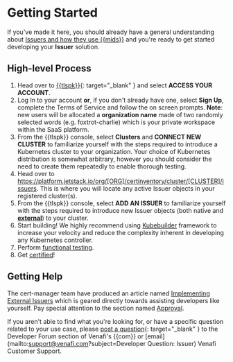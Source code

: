 # Getting Started

If you've made it here, you should already have a general understanding about [Issuers and how they use {{mids}}](1-overview-issuers.md) and you're ready to get started developing your **Issuer** solution.

## High-level Process

1. Head over to [{{tlspk}}](https://platform.jetstack.io/){: target="_blank" } and select **ACCESS YOUR ACCOUNT**.
1. Log In to your account **or**, if you don't already have one, select **Sign Up**, complete the Terms of Service  and follow the on screen prompts.
**Note**: new users will be allocated a **organization name** made of two randomly selected words (e.g. foxtrot-charlie) which is your private workspace within the SaaS platform.
1. From the {{tlspk}} console, select **Clusters** and **CONNECT NEW CLUSTER** to familiarize yourself with the steps required to introduce a Kubernetes cluster to your organization.
Your choice of Kubernetes distribution is somewhat arbitrary, however you should consider the need to create them repeatedly to enable thorough testing.
1. Head over to https://platform.jetstack.io/org/[ORG]/certinventory/cluster/[CLUSTER]/issuers.
This is where you will locate any active Issuer objects in your registered cluster(s).
1. From the {{tlspk}} console, select **ADD AN ISSUER** to familiarize yourself with the steps required to introduce new Issuer objects (both native and [**external**](https://cert-manager.io/docs/configuration/external/#known-external-issuers)) to your cluster.
1. Start building!
We highly recommend using [Kubebuilder](https://github.com/kubernetes-sigs/kubebuilder) framework to increase your velocity and reduce the complexity inherent in developing any Kubernetes controller.
1. Perform [functional testing](3-functional-testing-issuers.md).
1. Get [certified](../../Certification/TLS-Protect-For-Kubernetes/1-tlsp-certification-intro.md)!

## Getting Help

The cert-manager team have produced an article named [Implementing External Issuers](https://cert-manager.io/docs/contributing/external-issuers/) which is geared directly towards assisting developers like yourself.
Pay special attention to the section named [Approval](https://cert-manager.io/docs/contributing/external-issuers/#approval).

If you aren't able to find what you're looking for, or have a specific question related to your use case, please [post a question](https://community.venafi.com/ask-the-community-23){: target="_blank" } to the Developer Forum section of Venafi's {{com}} or [email](mailto:support@venafi.com?subject=Developer Question: Issuer) Venafi Customer Support.
